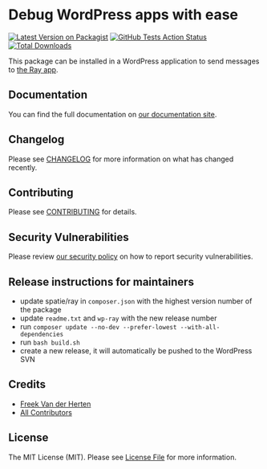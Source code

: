 # Debug WordPress apps with ease

[![Latest Version on Packagist](https://img.shields.io/packagist/v/spatie/wordpress-ray.svg?style=flat-square)](https://packagist.org/packages/spatie/wordpress-ray)
[![GitHub Tests Action Status](https://img.shields.io/github/workflow/status/spatie/wordpress-ray/Tests?label=tests)](https://github.com/spatie/wordpress-ray/actions?query=workflow%3ATests+branch%3Amaster)
[![Total Downloads](https://img.shields.io/packagist/dt/spatie/wordpress-ray.svg?style=flat-square)](https://packagist.org/packages/spatie/wordpress-ray)

This package can be installed in a WordPress application to send messages to [the Ray app](https://myray.app).

## Documentation

You can find the full documentation on [our documentation site](https://spatie.be/docs/ray).

## Changelog

Please see [CHANGELOG](CHANGELOG.md) for more information on what has changed recently.

## Contributing

Please see [CONTRIBUTING](.github/CONTRIBUTING.md) for details.

## Security Vulnerabilities

Please review [our security policy](../../security/policy) on how to report security vulnerabilities.

## Release instructions for maintainers

- update spatie/ray in `composer.json` with the highest version number of the package
- update `readme.txt` and `wp-ray` with the new release number
- run `composer update --no-dev --prefer-lowest --with-all-dependencies`
- run `bash build.sh`
- create a new release, it will automatically be pushed to the WordPress SVN

## Credits

- [Freek Van der Herten](https://github.com/freekmurze)
- [All Contributors](../../contributors)

## License

The MIT License (MIT). Please see [License File](LICENSE.md) for more information.
